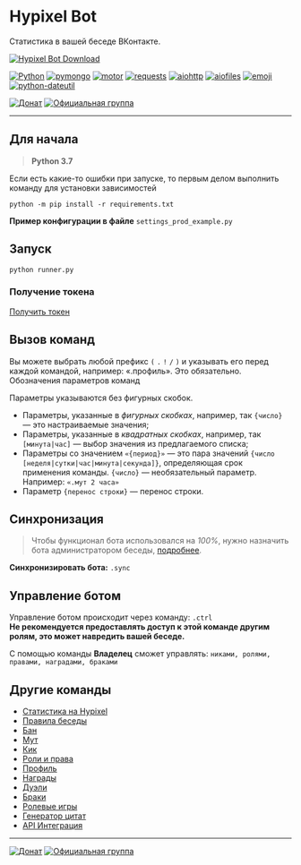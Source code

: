 # Hypixel Bot
Статистика в вашей беседе ВКонтакте.

[![Hypixel Bot Download](https://img.shields.io/badge/HypixelBot-download-blue.svg?logo=github&style=for-the-badge)](https://github.com/vladimirpichugin/HypixelBot/archive/master.zip)

[![Python](https://img.shields.io/badge/Python->%3D3.7-blue.svg?style=flat-square)](https://python.org)
[![pymongo](https://img.shields.io/badge/pymongo-3.7.1-green.svg?style=flat-square)](https://pypi.org/project/requests)
[![motor](https://img.shields.io/badge/motor-1.2-green.svg?style=flat-square)](https://pypi.org/project/motor)
[![requests](https://img.shields.io/badge/requests-2.20.0-red.svg?style=flat-square)](https://pypi.org/project/requests)
[![aiohttp](https://img.shields.io/badge/aiohttp-3.7.4-purple.svg?style=flat-square)](https://pypi.org/project/aiohttp)
[![aiofiles](https://img.shields.io/badge/aiofiles-0.5.0-purple.svg?style=flat-square)](https://pypi.org/project/aiofiles)
[![emoji](https://img.shields.io/badge/emoji-1.6.1-yellow.svg?style=flat-square)](https://pypi.org/project/emoji)
[![python-dateutil](https://img.shields.io/badge/dateutil-2.6.1-darkgreen.svg?style=flat-square)](https://pypi.org/project/python-dateutil)

[![Донат](https://img.shields.io/badge/Донат-Qiwi-orange.svg)](https://pichug.in/donate?project=hypixelbot) [![Официальная группа](https://img.shields.io/badge/Официальная-группа-lightblue.svg)](https://vk.com/hypixelbot)

***

## Для начала
> **Python 3.7**

Если есть какие-то ошибки при запуске, то первым делом выполнить команду для установки зависимостей
```shell
python -m pip install -r requirements.txt
```
**Пример конфигурации в файле** `settings_prod_example.py`

## Запуск
```shell
python runner.py
```

### Получение токена
[Получить токен](https://dev.vk.com/api/access-token/getting-started#%D0%9A%D0%BB%D1%8E%D1%87%20%D0%B4%D0%BE%D1%81%D1%82%D1%83%D0%BF%D0%B0%20%D1%81%D0%BE%D0%BE%D0%B1%D1%89%D0%B5%D1%81%D1%82%D0%B2%D0%B0)

## Вызов команд
Вы можете выбрать любой префикс `(` `.` `!` `/` `)` и указывать его перед каждой командой, например: «.профиль». Это обязательно.
Обозначения параметров команд

Параметры указываются без фигурных скобок.
* Параметры, указанные в _фигурных скобках_, например, так `{число}` — это настраиваемые значения;
* Параметры, указанные в _квадратных скобках_, например, так `[минута|час]` — выбор значения из предлагаемого списка;
* Параметры со значением `«{период}»` — это пара значений `{число [неделя|сутки|час|минута|секунда]}`, определяющая срок применения команды. `{число}` — необязательный параметр. Например: `«.мут 2 часа»`
* Параметр `{перенос строки}` — перенос строки.


## Синхронизация
> Чтобы функционал бота использовался на _100%_, нужно назначить бота администратором беседы, [подробнее](https://vk.com/@hypixelbot-setup-admin).

**Синхронизировать бота:** `.sync`

## Управление ботом
Управление ботом происходит через команду: `.ctrl`<br>
**Не рекомендуется предоставлять доступ к этой команде другим ролям, это может навредить вашей беседе.**

С помощью команды **Владелец** сможет управлять: `никами, ролями, правами, наградами, браками`

## Другие команды

* [Статистика на Hypixel](https://vk.com/@hypixelbot-hypixel)
* [Правила беседы](https://vk.com/@hypixelbot-commands?anchor=4-pravila-besedy)
* [Бан](https://vk.com/@hypixelbot-commands?anchor=5-ban)
* [Мут](https://vk.com/@hypixelbot-commands?anchor=6-mut)
* [Кик](https://vk.com/@hypixelbot-commands?anchor=7-kik)
* [Роли и права](https://vk.com/@hypixelbot-commands?anchor=8-roli-i-prava)
* [Профиль](https://vk.com/@hypixelbot-commands?anchor=9-profil)
* [Награды](https://vk.com/@hypixelbot-commands?anchor=10-nagrady)
* [Дуэли](https://vk.com/@hypixelbot-commands?anchor=11-dueli)
* [Браки](https://vk.com/@hypixelbot-commands?anchor=12-braki)
* [Ролевые игры](https://vk.com/@hypixelbot-commands?anchor=13-rolevye-igry)
* [Генератор цитат](https://vk.com/@hypixelbot-commands?anchor=14-tsitaty)
* [API Интеграция](https://vk.com/@hypixelbot-commands?anchor=15-api-integratsia)

***

[![Донат](https://img.shields.io/badge/Донат-Qiwi-orange.svg)](https://pichug.in/donate?project=hypixelbot) [![Официальная группа](https://img.shields.io/badge/Официальная-группа-lightblue.svg)](https://vk.com/hypixelbot)
